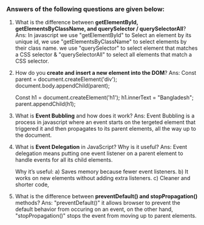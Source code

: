 ### Answers of the following questions are given below:

1. What is the difference between **getElementById, getElementsByClassName, and querySelector / querySelectorAll**?
   Ans:
   In javascript we use "getElementById" to Select an element by its unique id, we use "getElementsByClassName" to select elements by their class name. we use "querySelector" to select element that matches a CSS selector & "querySelectorAll" to select all elements that match a CSS selector.

2. How do you **create and insert a new element into the DOM**?
   Ans:
   Const parent = document.createElement('div');
   document.body.appendChild(parent);

   Const h1 = document.createElement('h1');
   h1.innerText = "Bangladesh";
   parent.appendChild(h1);

3. What is **Event Bubbling** and how does it work?
   Ans:
   Event Bubbling is a process in javascript where an event starts on the tergeted element that triggered it and then propagates to its parent elements, all the way up to the document.

4. What is **Event Delegation** in JavaScript? Why is it useful?
   Ans:
   Event delegation means putting one event listener on a parent element to handle events for all its child elements.

   Why it’s useful:
   a) Saves memory because fewer event listeners.
   b) It works on new elements without adding extra listeners.
   c) Cleaner and shorter code,

5. What is the difference between **preventDefault() and stopPropagation()** methods?
   Ans:
   "preventDefault()" it allows browser to prevent the default behavior from occuring on an event, on the other hand, "stopPropagation()" stops the event from moving up to parent elements.
